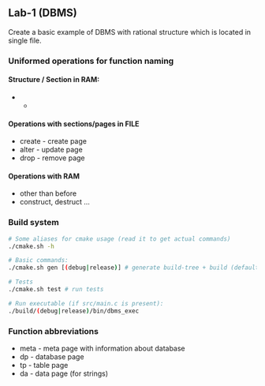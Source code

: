## Lab-1 (DBMS)

Create a basic example of DBMS with rational structure which is located in single file.

### Uniformed operations for function naming

#### Structure / Section in RAM:

* -

#### Operations with sections/pages in FILE

* create - create page
* alter - update page
* drop - remove page

#### Operations with RAM

* other than before
* construct, destruct ...

### Build system

```sh
# Some aliases for cmake usage (read it to get actual commands)
./cmake.sh -h 

# Basic commands:
./cmake.sh gen [(debug|release)] # generate build-tree + build (default to debug)

# Tests
./cmake.sh test # run tests

# Run executable (if src/main.c is present):
./build/(debug|release)/bin/dbms_exec
```

### Function abbreviations

* meta - meta page with information about database
* dp - database page
* tp - table page
* da - data page (for strings)
